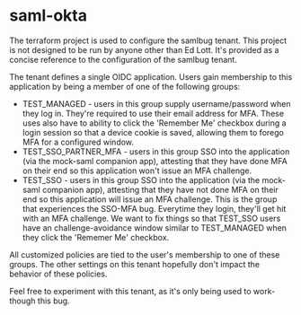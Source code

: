 # saml-okta
The terraform project is used to configure the samlbug tenant.  This project is not designed to be run by anyone
other than Ed Lott.  It's provided as a concise reference to the configuration of the samlbug tenant.

The tenant defines a single OIDC application.  Users gain membership to this application by being a member of one of
the following groups:
* TEST_MANAGED - users in this group supply username/password when they log in.  They're required to use their email
address for MFA.  These uses also have to ability to click the 'Remember Me' checkbox during a login session so that a
device cookie is saved, allowing them to forego MFA for a configured window.
* TEST_SSO_PARTNER_MFA - users in this group SSO into the application (via the mock-saml companion app), attesting that
they have done MFA on their end so this application won't issue an MFA challenge.
* TEST_SSO - users in this group SSO into the application (via the mock-saml companion app), attesting that they have
not done MFA on their end so this application will issue an MFA challenge.  This is the group that experiences the
SSO-MFA bug.  Everytime they login, they'll get hit with an MFA challenge.  We want to fix things so that TEST_SSO users
have an challenge-avoidance window similar to TEST_MANAGED when they click the 'Rememer Me' checkbox.

All customized policies are tied to the user's membership to one of these groups.  The other settings on this tenant
hopefully don't impact the behavior of these policies.

Feel free to experiment with this tenant, as it's only being used to work-though this bug.
